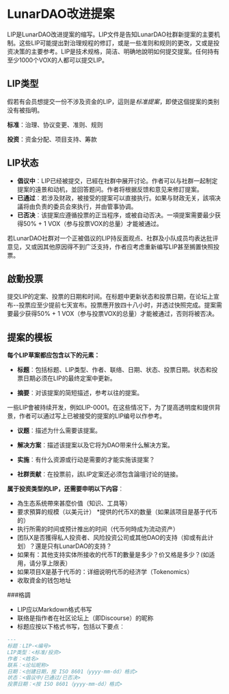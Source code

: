 # LunarDAO改进提案

LIP是LunarDAO改进提案的缩写。LIP文件是告知LunarDAO社群新提案的主要机制。这些LIP可能提出對治理规程的修訂，或是一些准则和规则的更改，又或是投资决策的主要参考。LIP是技术规格，简洁、明确地說明如何提交提案。任何持有至少1000个VOX的人都可以提交LIP。

## LIP类型

假若有会员想提交一份不涉及资金的LIP，這则是*标准提案*，即使这個提案的类别没有被指明。

**标准**：治理、协议变更、准则、规则

**投资**：资金分配、项目支持、筹款

## LIP状态

- **倡议中**︰LIP已经被提交，已經在社群中展开讨论。作者可以与社群一起制定提案的遠景和动机，並回答题问。作者将根据反馈和意见来修訂提案。
- **已通过**︰若涉及财政，被接受的提案可以直接执行。如果与财政无关，該項决議将由负责的委员会來执行，并由管事协调。
- **已否决**︰该提案应遵循投票的正当程序，或被自动否决。一項提案需要最少获得50% + 1 VOX（参与投票VOX的总量）才能被通过。

若LunarDAO社群对一个正被倡议的LIP持反面观点、社群及小队成员均表达批评意见，又或因其他原因得不到广泛支持，作者应考虑重新编写LIP甚至搁置快照投票。

## 啟動投票

提交LIP的定案、投票的日期和时间。在标题中更新状态和投票日期，在论坛上宣布--投票应至少提前七天宣布。投票應开放四十八小时，并透过快照完成。提案需要最少获得50% + 1 VOX（参与投票VOX的总量）才能被通过，否则将被否决。

## 提案的模板 

**每个LIP草案都应包含以下的元素：**

+ **标题**︰包括标题、LIP类型、作者、联络、日期、状态、投票日期。状态和投票日期必须在LIP的最终定案中更新。

- **摘要**︰对该提案的简短描述，参考以往的提案。

一些LIP會被持续开发，例如LIP-0001。在这些情况下，为了提高透明度和提供背景，作者可以通过写上已被接受的提案的LIP编号以作参考。

- **议题**︰描述为什么需要该提案。

- **解决方案**︰描述该提案以及它将为DAO带来什么解决方案。

- **实施**︰有什么资源或行动是需要的才能实施该提案？

- **社群贡献**︰在投票前，該LIP定案还必须包含論壇讨论的链接。

**属于投资类型的LIP，还需要申明以下内容**︰

* 為生态系统帶來甚麼价值（知识、工具等）
* 要求預算的规模（以美元计）
*提供的代币X的数量（如果該项目是基于代币的）
* 执行所需的时间或预计推出的时间（代币何時成为流动资产）
* 团队X是否獲得私人投资者、风险投资公司或其他DAO的支持（抑或有此计划）？還是只有LunarDAO的支持？
* 如果有：其他支持实体所接收的代币T的數量是多少？价又格是多少？(如适用，请分享上限表）
* 如果项目X是基于代币的：详细说明代币的经济学（Tokenomics）
* 收取資金的钱包地址

###格調

- LIP应以Markdown格式书写
- 联络是指作者在社区论坛上（即Discourse）的昵称
- 标题应按以下格式书写，包括以下要点︰

```Markdown
---
标题︰LIP-<编号>
LIP类型︰<标准/投资>
作者︰<姓名>
联系︰<论坛昵称>
日期︰<创建日期，按 ISO 8601（yyyy-mm-dd）格式>
状态︰<倡议中/已通过/已否决>
投票日期︰<按 ISO 8601（yyyy-mm-dd）格式>
```
